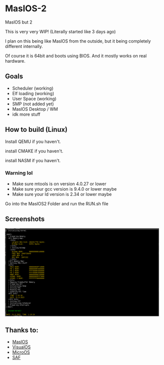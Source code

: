 # MaslOS-2
MaslOS but 2

This is very very WIP! (Literally started like 3 days ago)

I plan on this being like MaslOS from the outside, but it being completely different internally.


Of course it is 64bit and boots using BIOS.
And it mostly works on real hardware.

## Goals
 - Scheduler (working)
 - Elf loading (working)
 - User Space (working)
 - SMP (not added yet)
 - MaslOS Desktop / WM
 - idk more stuff


## How to build (Linux)
Install QEMU if you haven't.

install CMAKE if you haven't.

install NASM if you haven't.


### Warning lol
 - Make sure mtools is on version 4.0.27 or lower
 - Make sure your gcc version is 9.4.0 or lower maybe
 - Make sure your ld version is 2.34 or lower maybe

Go into the MaslOS2 Folder and run the RUN.sh file




## Screenshots
![A Bootscreen yes](/images/img1.png)



## Thanks to:
 - [MaslOS](https://github.com/marceldobehere/MaslOS)
 - [VisualOS](https://github.com/nothotscott/VisualOS)
 - [MicroOS](https://github.com/Glowman554/MicroOS)
 - [SAF](https://github.com/chocabloc/saf)
 
